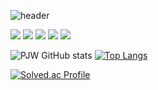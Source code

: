 ![header](https://capsule-render.vercel.app/api?type=rounded&color=auto&height=300&section=header&text=pjnw1236&fontSize=90&animation=scaleIn)

<!--
![hibaro](https://user-images.githubusercontent.com/97827368/169654343-0928eea5-a1b1-4fd6-9a97-0239233af25a.gif)
-->

<!--
![HTML](<img src="https://img.shields.io/badge/html-E34F26?style=for-the-badge&logo=html5&logoColor=white">)
![CSS](<img src="https://img.shields.io/badge/css-1572B6?style=for-the-badge&logo=css3&logoColor=white">)
![JS](<img src="https://img.shields.io/badge/javascript-F7DF1E?style=for-the-badge&logo=javascript&logoColor=black">)
-->


<img src="https://img.shields.io/badge/python-version6?style=for-the-badge&logo=java&logoColor=white">
<img src="https://img.shields.io/badge/JAVA-007396?style=for-the-badge&logo=java&logoColor=white">
<img src="https://img.shields.io/badge/mysql-4479A1?style=for-the-badge&logo=mysql&logoColor=white">

<img src="https://img.shields.io/badge/github-181717?style=for-the-badge&logo=github&logoColor=white">
<img src="https://img.shields.io/badge/linux-FCC624?style=for-the-badge&logo=linux&logoColor=black">


![PJW GitHub stats](https://github-readme-stats.vercel.app/api?username=pjnw1236&show_icons=true)
[![Top Langs](https://github-readme-stats.vercel.app/api/top-langs/?username=pjnw1236)](https://github.com/anuraghazra/github-readme-stats)

<!--
![StackOverflow](https://stackoverflow.design/assets/img/logos/so/logo-stackoverflow.svg)
-->

[![Solved.ac Profile](http://mazassumnida.wtf/api/v2/generate_badge?boj=uiside)](https://solved.ac/uiside/)

<!--
![Leetcode Stats](https://leetcard.jacoblin.cool/pjnw1236?theme=nord)
-->
